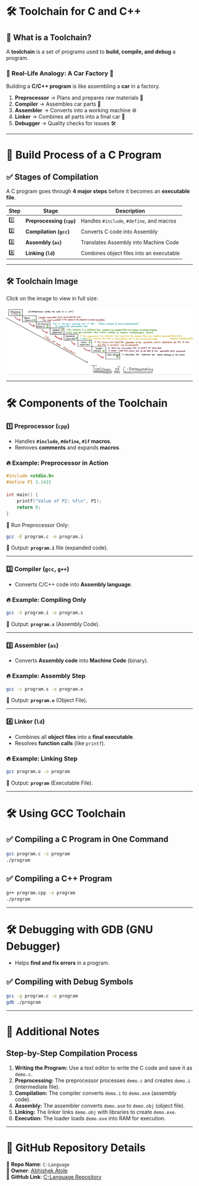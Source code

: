 # **🛠️ Toolchain for C and C++**  

## **📌 What is a Toolchain?**  
A **toolchain** is a set of programs used to **build, compile, and debug** a program.  

### **🏧️ Real-Life Analogy: A Car Factory 🚗**  
Building a **C/C++ program** is like assembling a **car** in a factory.  
1. **Preprocessor** → Plans and prepares raw materials 🔧  
2. **Compiler** → Assembles car parts 🔨  
3. **Assembler** → Converts into a working machine ⚙️  
4. **Linker** → Combines all parts into a final car 🚗  
5. **Debugger** → Quality checks for issues 🛠️  

---

# **🔄 Build Process of a C Program**  

## **✅ Stages of Compilation**  
A C program goes through **4 major steps** before it becomes an **executable file**.  

| Step | Stage | Description |
|------|------------|-------------|
| 1️⃣ | **Preprocessing (`cpp`)** | Handles `#include`, `#define`, and macros |
| 2️⃣ | **Compilation (`gcc`)** | Converts C code into Assembly |
| 3️⃣ | **Assembly (`as`)** | Translates Assembly into Machine Code |
| 4️⃣ | **Linking (`ld`)** | Combines object files into an executable |

---
## 🛠️ Toolchain Image  

Click on the image to view in full size:  

[![Toolchain Process](./images/c,c++%20Toolchain.jpg)](./images/c,c++%20Toolchain.jpg)
 
----

# **🛠️ Components of the Toolchain**  

### **1️⃣ Preprocessor (`cpp`)**  
- Handles **`#include`, `#define`, `#if` macros**.  
- Removes **comments** and expands **macros**.  

### **🔥 Example: Preprocessor in Action**  
```c
#include <stdio.h>
#define PI 3.1415

int main() {
    printf("Value of PI: %f\n", PI);
    return 0;
}
```
🔹 Run Preprocessor Only:  
```bash
gcc -E program.c -o program.i
```
🔹 Output: **`program.i`** file (expanded code).

---

### **2️⃣ Compiler (`gcc`, `g++`)**  
- Converts C/C++ code into **Assembly language**.  

### **🔥 Example: Compiling Only**  
```bash
gcc -S program.i -o program.s
```
🔹 Output: **`program.s`** (Assembly Code).

---

### **3️⃣ Assembler (`as`)**  
- Converts **Assembly code** into **Machine Code** (binary).  

### **🔥 Example: Assembly Step**  
```bash
gcc -c program.s -o program.o
```
🔹 Output: **`program.o`** (Object File).

---

### **4️⃣ Linker (`ld`)**  
- Combines all **object files** into a **final executable**.  
- Resolves **function calls** (like `printf`).  

### **🔥 Example: Linking Step**  
```bash
gcc program.o -o program
```
🔹 Output: **`program`** (Executable File).

---

# **🛠️ Using GCC Toolchain**  

## ✅ **Compiling a C Program in One Command**  
```bash
gcc program.c -o program
./program
```

## ✅ **Compiling a C++ Program**  
```bash
g++ program.cpp -o program
./program
```

---

# **🛠️ Debugging with GDB (GNU Debugger)**  
- Helps **find and fix errors** in a program.  

## ✅ **Compiling with Debug Symbols**  
```bash
gcc -g program.c -o program
gdb ./program
```

---


# **📝 Additional Notes**  

## **Step-by-Step Compilation Process**  
1. **Writing the Program:** Use a text editor to write the C code and save it as `demo.c`.
2. **Preprocessing:** The preprocessor processes `demo.c` and creates `demo.i` (intermediate file).
3. **Compilation:** The compiler converts `demo.i` to `demo.asm` (assembly code).
4. **Assembly:** The assembler converts `demo.asm` to `demo.obj` (object file).
5. **Linking:** The linker links `demo.obj` with libraries to create `demo.exe`.
6. **Execution:** The loader loads `demo.exe` into RAM for execution.

---

# **📌 GitHub Repository Details**  

📂 **Repo Name**: `C-Language`  
👤 **Owner**: [Abhishek Atole](https://github.com/Abhishek-Atole)  
🔗 **GitHub Link**: [C-Language Repository](https://github.com/Abhishek-Atole/C-Language.git)  

